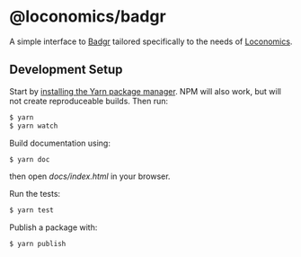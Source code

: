 # @loconomics/badgr

A simple interface to [Badgr](https://badgr.io) tailored specifically to the needs of [Loconomics](https://loconomics.com).

## Development Setup

Start by [installing the Yarn package manager](https://yarnpkg.com/en/docs/install). NPM will also work, but will not create reproduceable builds. Then run:

```bash
$ yarn
$ yarn watch
```

Build documentation using:
```bash
$ yarn doc
```

then open _docs/index.html_ in your browser.

Run the tests:

```bash
$ yarn test
```

Publish a package with:

```bash
$ yarn publish
```
